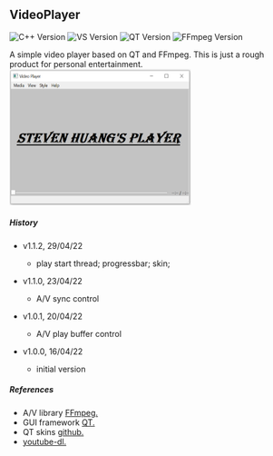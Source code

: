## VideoPlayer
![C++ Version](https://img.shields.io/badge/C++-14-blue)
![VS Version](https://img.shields.io/badge/VS-2019-blue)
![QT Version](https://img.shields.io/badge/QT-5.12.12-green)
![FFmpeg Version](https://img.shields.io/badge/FFmpeg--blue)

A simple video player based on QT and FFmpeg. This is just a rough product for personal entertainment.
<img src="src/res/player.png" width="320" height="240" />

##### History

- v1.1.2, 29/04/22
    - play start thread; progressbar; skin;

- v1.1.0, 23/04/22
    - A/V sync control

- v1.0.1, 20/04/22
    - A/V play buffer control
- v1.0.0, 16/04/22
    - initial version

##### References

 - A/V library [FFmpeg.](https://ffmpeg.org/) <br/>
 - GUI framework [QT.](https://www.qt.io/)
 - QT skins [github.](https://github.com/GTRONICK/QSS)
 - [youtube-dl.](https://youtube-dl.org/)
